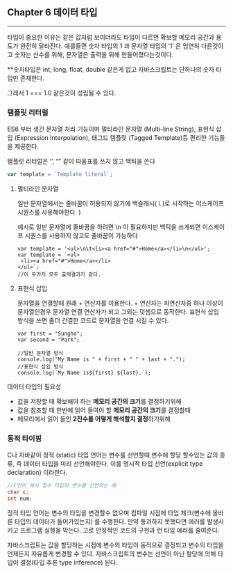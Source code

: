 ## Chapter 6 데이터 타입

---

타입이 중요한 이유는 같은 값처럼 보이더라도 타입이 다르면 확보할 메모리 공간과 용도가 완전히 달라진다. 예를들면 숫자 타입의 1 과 문자열 타입의 ‘1’ 은 엄연히 다른것이고 숫자는 산수를 위해, 문자열은 출력을 위해 만들어졌다는것이다.

\*\*숫자타입은 int, long, float, double 같은게 없고 자바스크립트는 단하나의 숫자 타입만 존재한다.

그래서 1 === 1.0 같은것이 성립될 수 있다.

### 탬플릿 리터럴

ES6 부터 생긴 문자열 처리 기능이며 멀티라인 문자열 (Multi-line String), 표현식 삽입 (Expression Interpolation), 태그드 템플릿 (Tagged Template)등 편리한 기능들을 제공한다.

탬플릿 리터럴은 ‘’, “” 같이 따옴표를 쓰지 않고 백틱을 쓴다

```jsx
var template = `Template literal`;
```

1. 멀티라인 문자열

   일반 문자열에서는 줄바꿈이 허용되지 않기에 백슬래시( \ )로 시작하는 이스케이프 시퀀스를 사용해야한다.
   )

   예시로 일반 문자열에 줄바꿈을 하려면 \n 이 필요하지만 백틱을 쓰게되면 이스케이프 시퀀스를 사용하지 않고도 줄바꿈이 가능하다

   ```tsx
   var template = '<ul>\n\t<li><a href="#">Home</a></li>\n</ul>';
   var template = `<ul>
   	<li><a href="#">Home</a></li>
   </ul>`;
   //이 두가지 모두 출력결과가 같다.
   ```

1. 표현식 삽입

   문자열을 연결할때 원래 + 연산자를 이용한다. + 연산자는 피연산자중 하나 이상이 문자열인경우 문자열 연결 연산자가 되고 그외는 덧셈으로 동작한다. 표현식 삽입 방식을 쓰면 좀더 간결한 코드로 문자열을 연결 시킬 수 있다.

   ```tsx
   var first = "Sungho";
   var second = "Park";

   //일반 문자열 방식
   console.log("My Name is " + first + " " + last + ".");
   //표현식 삽입 방식
   console.log(`My Name is${first} ${last}.`);
   ```

데이터 타입의 필요성

- 값을 저장할 때 확보해야 하는 **메모리 공간의 크기**를 결정하기위해
- 값을 참조할 때 한번에 읽어 들여야 할 **메모리 공간의 크기**를 결정할때
- 메모리에서 읽어 들인 **2진수를 어떻게 해석할지 결정**하기위해

### 동적 타이핑

C나 자바같이 정적 (static) 타입 언어는 변수를 선언할때 변수에 할당 할수있는 값의 종류, 즉 데이터 타입을 미리 선언해야한다. 이를 명시적 타입 선언(explicit type declaration) 이라한다.

```c
//C언어 에서 정수 타입의 변수를 선언하는 예
char c;
int num;
```

정적 타입 언어는 변수의 타입을 변경할수 없으며 컴파일 시점에 타입 체크(변수에 올바른 타입의 데이터가 들어가있는지) 를 수행한다. 만약 통과하지 못했다면 에러를 발생시키고 프로그램 실행을 막는다. 고로 안정적인 코드의 구현과 런 타임 에러를 줄여준다.

자바스크립트는 값을 할당하는 시점에 변수의 타입이 동적으로 결정되고 변수의 타입을 언제든지 자유롭게 변경할 수 있다. 자바스크립트의 변수는 선언이 아닌 할당에 의해 타입이 결정(타입 추론 type inference) 된다.
